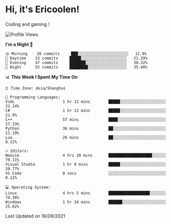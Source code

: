 # Hi, it's Ericoolen!
Coding and gaming！

<!--START_SECTION:waka-->
![Profile Views](http://img.shields.io/badge/Profile%20Views-43-blue)

**I'm a Night 🦉** 

```text
🌞 Morning    20 commits     ███░░░░░░░░░░░░░░░░░░░░░░   12.9% 
🌆 Daytime    33 commits     █████░░░░░░░░░░░░░░░░░░░░   21.29% 
🌃 Evening    47 commits     ███████░░░░░░░░░░░░░░░░░░   30.32% 
🌙 Night      55 commits     ████████░░░░░░░░░░░░░░░░░   35.48%

```


📊 **This Week I Spent My Time On** 

```text
⌚︎ Time Zone: Asia/Shanghai

💬 Programming Languages: 
VimL                     1 hr 12 mins        █████░░░░░░░░░░░░░░░░░░░░   22.14% 
C#                       1 hr 12 mins        █████░░░░░░░░░░░░░░░░░░░░   21.9% 
C++                      57 mins             ████░░░░░░░░░░░░░░░░░░░░░   17.33% 
Python                   36 mins             ██░░░░░░░░░░░░░░░░░░░░░░░   11.19% 
Lua                      26 mins             ██░░░░░░░░░░░░░░░░░░░░░░░   8.12%

🔥 Editors: 
Neovim                   4 hrs 20 mins       ███████████████████░░░░░░   79.11% 
Visual Studio            1 hr 8 mins         █████░░░░░░░░░░░░░░░░░░░░   20.77% 
VS Code                  0 secs              ░░░░░░░░░░░░░░░░░░░░░░░░░   0.12%

💻 Operating System: 
Linux                    4 hrs 5 mins        ██████████████████░░░░░░░   74.38% 
Windows                  1 hr 24 mins        ██████░░░░░░░░░░░░░░░░░░░   25.62%

```


 Last Updated on 16/09/2021
<!--END_SECTION:waka-->

